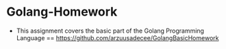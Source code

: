 # Golang-Homework


- This assignment covers the basic part of the Golang Programming Language == https://github.com/arzuusadecee/GolangBasicHomework
